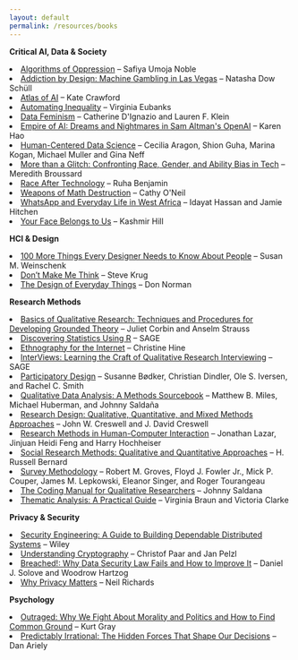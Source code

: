 ```yaml
---
layout: default
permalink: /resources/books
---
```


**Critical AI, Data & Society** 
<li><a href="https://nyupress.org/9781479837243/algorithms-of-oppression/">Algorithms of Oppression</a> – Safiya Umoja Noble</li>
<li><a href="https://www.natashadowschull.org/addiction-by-design/">Addiction by Design: Machine Gambling in Las Vegas</a> – Natasha Dow Schüll</li>
<li><a href="https://katecrawford.net/atlas">Atlas of AI</a> – Kate Crawford</li>
<li><a href="https://us.macmillan.com/books/9781250074317">Automating Inequality</a> – Virginia Eubanks</li>
<li><a href="https://data-feminism.mitpress.mit.edu">Data Feminism</a> – Catherine D'Ignazio and Lauren F. Klein</li>
<li><a href="https://www.penguinrandomhouse.com/books/743569/empire-of-ai-by-karen-hao/">Empire of AI: Dreams and Nightmares in Sam Altman's OpenAI</a> – Karen Hao</li>
<li><a href="https://mitpress.mit.edu/9780262543217/human-centered-data-science/">Human-Centered Data Science</a> – Cecilia Aragon, Shion Guha, Marina Kogan, Michael Muller and Gina Neff</li>
<li><a href="https://mitpress.mit.edu/9780262548328/more-than-a-glitch/">More than a Glitch: Confronting Race, Gender, and Ability Bias in Tech</a> – Meredith Broussard</li>
<li><a href="https://www.ruhabenjamin.com/race-after-technology">Race After Technology</a> – Ruha Benjamin</li>
<li><a href="https://www.penguinrandomhouse.com/books/241363/weapons-of-math-destruction-by-cathy-oneil/">Weapons of Math Destruction</a> – Cathy O'Neil</li>
<li><a href="https://www.amazon.de/-/en/Idayat-Hassan/dp/1350257877">WhatsApp and Everyday Life in West Africa</a> – Idayat Hassan and Jamie Hitchen</li>
<li><a href="https://www.penguinrandomhouse.com/books/691288/your-face-belongs-to-us-by-kashmir-hill/">Your Face Belongs to Us</a> – Kashmir Hill</li>

**HCI & Design**
<li><a href="https://www.goodreads.com/book/show/10778139-100-things-every-designer-needs-to-know-about-people">100 More Things Every Designer Needs to Know About People</a> – Susan M. Weinschenk</li>
<li><a href="https://sensible.com/dont-make-me-think/">Don’t Make Me Think</a> – Steve Krug</li>
<li><a href="https://www.goodreads.com/book/show/840.The_Design_of_Everyday_Things">The Design of Everyday Things</a> – Don Norman</li>

**Research Methods**
<li><a href="https://us.sagepub.com/en-us/nam/basics-of-qualitative-research/book235578">Basics of Qualitative Research: Techniques and Procedures for Developing Grounded Theory</a> – Juliet Corbin and Anselm Strauss</li>
<li><a href="https://uk.sagepub.com/en-gb/eur/discovering-statistics-using-r/book236067">Discovering Statistics Using R</a> – SAGE</li>
<li><a href="https://www.routledge.com/Ethnography-for-the-Internet-Embedded-Embodied-and-Everyday/Hine/p/book/9780857855701?srsltid">Ethnography for the Internet</a> – Christine Hine</li>
<li><a href="https://uk.sagepub.com/en-gb/eur/interviews/book239402">InterViews: Learning the Craft of Qualitative Research Interviewing</a> – SAGE</li>
<li><a href="https://link.springer.com/book/10.1007/978-3-031-02235-7">Participatory Design</a> – Susanne Bødker, Christian Dindler, Ole S. Iversen, and Rachel C. Smith</li>
<li><a href="https://www.goodreads.com/book/show/17553771-qualitative-data-analysis">Qualitative Data Analysis: A Methods Sourcebook</a> – Matthew B. Miles, Michael Huberman, and Johnny Saldaña</li>
<li><a href="https://us.sagepub.com/en-us/nam/research-design/book270550">Research Design: Qualitative, Quantitative, and Mixed Methods Approaches</a> – John W. Creswell and J. David Creswell</li>
<li><a href="https://www.sciencedirect.com/book/9780128053904/research-methods-in-human-computer-interaction">Research Methods in Human-Computer Interaction</a> – Jonathan Lazar, Jinjuan Heidi Feng and Harry Hochheiser</li>
<li><a href="https://us.sagepub.com/en-us/nam/social-research-methods/book233436">Social Research Methods: Qualitative and Quantitative Approaches</a> – H. Russell Bernard</li>
<li><a href="https://www.wiley.com/en-us/Survey+Methodology-p-9780470465462">Survey Methodology</a> – Robert M. Groves, Floyd J. Fowler Jr., Mick P. Couper, James M. Lepkowski, Eleanor Singer, and Roger Tourangeau </li>
<li><a href="https://collegepublishing.sagepub.com/products/the-coding-manual-for-qualitative-researchers-4-273583">The Coding Manual for Qualitative Researchers</a> – Johnny Saldana</li>
<li><a href="https://us.sagepub.com/en-us/nam/thematic-analysis/book248481">Thematic Analysis: A Practical Guide</a> – Virginia Braun and Victoria Clarke</li>

**Privacy & Security**
<li><a href="https://www.wiley.com/en-us/Security+Engineering%3A+A+Guide+to+Building+Dependable+Distributed+Systems%2C+3rd+Edition-p-9781119642787">Security Engineering: A Guide to Building Dependable Distributed Systems</a> – Wiley</li>
<li><a href="https://link.springer.com/book/10.1007/978-3-642-04101-3">Understanding Cryptography</a> – Christof Paar and Jan Pelzl</li>
<li><a href="https://scholarship.law.bu.edu/books/333/">Breached!: Why Data Security Law Fails and How to Improve It</a> – Daniel J. Solove and Woodrow Hartzog</li>
<li><a href="https://global.oup.com/academic/product/why-privacy-matters-9780190939045?cc=de&lang=en&">Why Privacy Matters</a> – Neil Richards</li>

**Psychology**
<li><a href="https://www.penguinrandomhouse.com/books/714327/outraged-by-kurt-gray/">Outraged: Why We Fight About Morality and Politics and How to Find Common Ground</a> – Kurt Gray</li>
<li><a href="https://predictablyirrational.com">Predictably Irrational: The Hidden Forces That Shape Our Decisions</a> – Dan Ariely</li>
